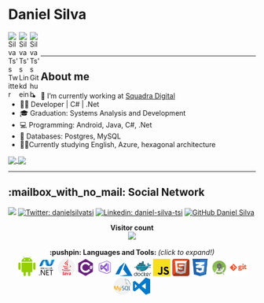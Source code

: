 # Daniel Silva

<a href="https://twitter.com/danielsilvatsi">
  <img align="left" alt="SilvaTs's Twitter" width="22px" src="https://cdn.jsdelivr.net/npm/simple-icons@v3/icons/twitter.svg" />
</a>
<a href="https://linkedin.com/in/daniel-silva-tsi">
  <img align="left" alt="SilvaTs's Linkdein" width="22px" src="https://cdn.jsdelivr.net/npm/simple-icons@v3/icons/linkedin.svg" />
</a>
<a href="https://github.com/SilvaTs">
  <img align="left" alt="SilvaTs's Github" width="22px" src="https://cdn.jsdelivr.net/npm/simple-icons@v3/icons/github.svg" />
</a>

<br/>
<br/>

--------------------------
## About me

- 🔭 I’m currently working at [Squadra Digital](https://www.squadra.com.br/)
- 👨‍💻 Developer | C# | .Net 
- 🎓 Graduation: Systems Analysis and Development
- 💻 Programming: Android, Java, C#, .Net
- 💾 Databases: Postgres, MySQL 
- 🧑‍🎓Currently studying English, Azure, hexagonal architecture


<a href="https://github.com/SilvaTs">
  <img align="center" src="https://github-readme-stats.vercel.app/api?username=SilvaTs&show_icons=true&count_private=true&theme=chartreuse-dark"/>
</a>

<a href="https://github.com/SilvaTs?tab=repositories">
  <img align="center" src="https://github-readme-stats.vercel.app/api/top-langs/?username=SilvaTs&theme=chartreuse-dark" />
</a>

***

<p align="center"> 
  <h2>:mailbox_with_no_mail: Social Network</h2>

  <a href="https://www.instagram.com/danielsilvatsi/" target="_blank"><img src="https://img.shields.io/badge/-Instagram-%23E4405F?style=for-the-badge&logo=instagram&logoColor=white" target="_blank"></a>
[![Twitter: danielsilvatsi](https://img.shields.io/twitter/follow/danielsilvatsi?style=social)](https://twitter.com/danielsilvatsi)
[![Linkedin: daniel-silva-tsi](https://img.shields.io/badge/-daniel-blue?style=flat-square&logo=Linkedin&logoColor=white&link=https://www.linkedin.com/in/daniel-silva-tsi/)](https://www.linkedin.com/in/daniel-silva-tsi/)
[![GitHub Daniel Silva](https://img.shields.io/github/followers/SilvaTs?label=follow&style=social)](https://github.com/SilvaTs)

</p>
 
 <p align="center"> 
  <b>Visitor count</b><br>
  <img src="https://profile-counter.glitch.me/SilvaTs/count.svg" />
</p>

 <p align="center">
  <b>:pushpin: Languages and Tools: </b> <i>(click to expand!)</i>
  <br />

  <!-- ### Languages and Tools: -->
  <span title="Android">
  <img alt="Android" width="40px" src="https://raw.githubusercontent.com/SilvaTs/SilvaTs/master/icons/android.svg"/>
  </span>

  <span title="dotnet">
  <img alt="dotnet" width="35px" src="https://raw.githubusercontent.com/SilvaTs/SilvaTs/master/icons/dotnet.svg"/>
  </span>

 <span title="Java">
  <img alt="Java" width="35px" src="https://raw.githubusercontent.com/SilvaTs/SilvaTs/master/icons/java.svg"/>
  </span>

  <span title="C#">
  <img alt="C#" width="35px" src="https://raw.githubusercontent.com/SilvaTs/SilvaTs/master/icons/csharp.png"/>
  </span>
  <span title="Visual Studio">
  <img alt="Visual Studio" width="35px" src="https://raw.githubusercontent.com/SilvaTs/SilvaTs/master/icons/visual-studio.png"/>
  </span>
  
  <span title="Azure">
  <img alt="azure" width="35px" src="https://raw.githubusercontent.com/SilvaTs/SilvaTs/master/icons/azure.svg"/>
  </span>

  <span title="Docker">
  <img alt="docker" width="35px" src="https://raw.githubusercontent.com/SilvaTs/SilvaTs/master/icons/docker.svg"/>
  </span>

  <span title="Javascript">
  <img alt="Javascript" width="35px" src="https://raw.githubusercontent.com/SilvaTs/SilvaTs/master/icons/javascript.svg"/>
  </span>
  <span title="HTML">
  <img alt="HTML" width="35px" src="https://raw.githubusercontent.com/SilvaTs/SilvaTs/master/icons/html.svg"/>
  </span>
  <span title="CSS">
  <img alt="CSS" width="35px" src="https://raw.githubusercontent.com/SilvaTs/SilvaTs/master/icons/css.svg"/>
  </span>
  <span title="Android Studio">
  <img alt="Android Studio" width="35px" src="https://raw.githubusercontent.com/SilvaTs/SilvaTs/master/icons/androidstudio.png"/>
  </span>

  <span title="Git">
  <img alt="Git" width="35px" src="https://raw.githubusercontent.com/SilvaTs/SilvaTs/master/icons/git.svg"/>
  </span>

  <span title="Mysql">
  <img alt="Mysql" width="35px" src="https://raw.githubusercontent.com/SilvaTs/SilvaTs/master/icons/mysql.svg"/>
  </span>

  <span title="Vs Code">
  <img alt="Vs Code" width="35px" src="https://raw.githubusercontent.com/SilvaTs/SilvaTs/master/icons/vs-code.svg"/>
  </span>

  <br />
</div>
